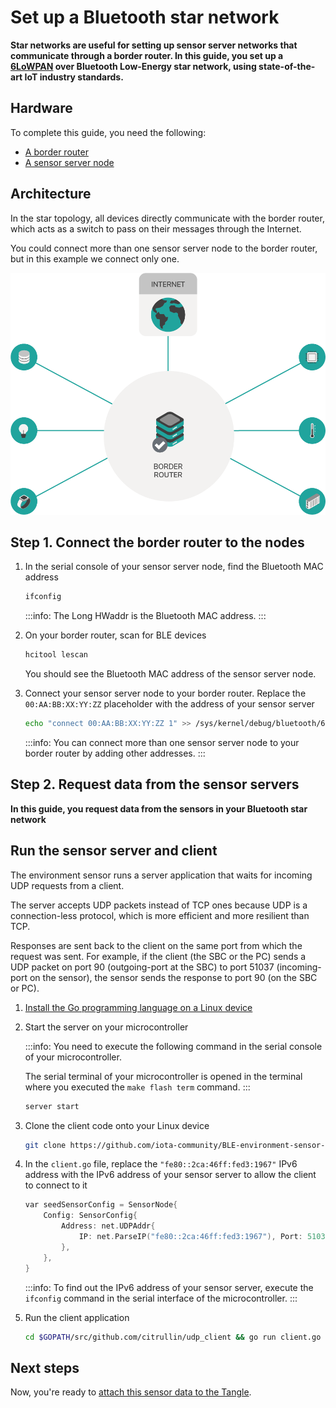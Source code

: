 # Set up a Bluetooth star network

**Star networks are useful for setting up sensor server networks that communicate through a border router. In this guide, you set up a [6LoWPAN](../concepts/ipv6-mesh-network.md) over Bluetooth Low-Energy star network, using state-of-the-art IoT industry standards.**

## Hardware

To complete this guide, you need the following:

- [A border router](../how-to-guides/set-up-a-ble-ipv6-border-router.md)
- [A sensor server node](../how-to-guides/set-up-ipv6-ble-host-example.md)

## Architecture

In the star topology, all devices directly communicate with the border router, which acts as a switch to pass on their messages through the Internet.

You could connect more than one sensor server node to the border router, but in this example we connect only one.

![Star network topology](../images/star_topology.png)

## Step 1. Connect the border router to the nodes

1. In the serial console of your sensor server node, find the Bluetooth MAC address

    ```bash
    ifconfig
    ```

    :::info:
    The Long HWaddr is the Bluetooth MAC address.
    :::

2. On your border router, scan for BLE devices 

    ```bash
    hcitool lescan
    ```

    You should see the Bluetooth MAC address of the sensor server node.

3. Connect your sensor server node to your border router. Replace the `00:AA:BB:XX:YY:ZZ` placeholder with the address of your sensor server
    
    ```bash
    echo "connect 00:AA:BB:XX:YY:ZZ 1" >> /sys/kernel/debug/bluetooth/6lowpan_control
    ```

    :::info:
    You can connect more than one sensor server node to your border router by adding other addresses.
    :::

## Step 2. Request data from the sensor servers

**In this guide, you request data from the sensors in your Bluetooth star network**

## Run the sensor server and client

The environment sensor runs a server application that waits for incoming UDP requests from a client.

The server accepts UDP packets instead of TCP ones because UDP is a connection-less protocol, which is more efficient and more resilient than TCP.

Responses are sent back to the client on the same port from which the request was sent. For example, if the client (the SBC or the PC) sends a UDP packet on port 90 (outgoing-port at the SBC) to port 51037 (incoming-port on the sensor), the sensor sends the response to port 90 (on the SBC or PC).

1. [Install the Go programming language on a Linux device](../how-to-guides/install-go-on-sbc.md)

2. Start the server on your microcontroller
    
    :::info:
    You need to execute the following command in the serial console of your microcontroller.

    The serial terminal of your microcontroller is opened in the terminal where you executed the `make flash term` command.
    :::
    
    ```bash
    server start
    ```
    
3. Clone the client code onto your Linux device

    ```bash
    git clone https://github.com/iota-community/BLE-environment-sensor-client.git $GOPATH/src/github.com/citrullin/udp_client
    ```

4. In the `client.go` file, replace the `"fe80::2ca:46ff:fed3:1967"` IPv6 address with the IPv6 address of your sensor server to allow the client to connect to it

    ```c
    var seedSensorConfig = SensorNode{
        Config: SensorConfig{
            Address: net.UDPAddr{
                IP: net.ParseIP("fe80::2ca:46ff:fed3:1967"), Port: 51037, Zone: interfaceName,
            },
        },
    }
    ```

    :::info:
    To find out the IPv6 address of your sensor server, execute the `ifconfig` command in the serial interface of the microcontroller.
    :::
    
5. Run the client application

    ```bash
    cd $GOPATH/src/github.com/citrullin/udp_client && go run client.go
    ```

## Next steps

Now, you're ready to [attach this sensor data to the Tangle](../projects/run-an-environment-to-tangle-app.md).